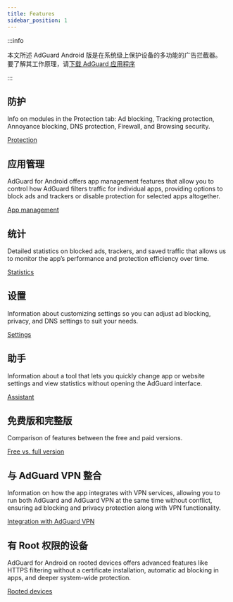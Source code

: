 ```yaml
---
title: Features
sidebar_position: 1
---
```


:::info

本文所述 AdGuard Android 版是在系统级上保护设备的多功能的广告拦截器。 要了解其工作原理，请[下载 AdGuard 应用程序](https://agrd.io/download-kb-adblock)

:::

## 防护

Info on modules in the Protection tab: Ad blocking, Tracking protection, Annoyance blocking, DNS protection, Firewall, and Browsing security.

[Protection](/adguard-for-android/features/protection/protection.md)

## 应用管理

AdGuard for Android offers app management features that allow you to control how AdGuard filters traffic for individual apps, providing options to block ads and trackers or disable protection for selected apps altogether.

[App management](/adguard-for-android/features/app-management.md)

## 统计

Detailed statistics on blocked ads, trackers, and saved traffic that allows us to monitor the app’s performance and protection efficiency over time.

[Statistics](/adguard-for-android/features/statistics.md)

## 设置

Information about customizing settings so you can adjust ad blocking, privacy, and DNS settings to suit your needs.

[Settings](/adguard-for-android/features/settings.md)

## 助手

Information about a tool that lets you quickly change app or website settings and view statistics without opening the AdGuard interface.

[Assistant](/adguard-for-android/features/assistant.md)

## 免费版和完整版

Comparison of features between the free and paid versions.

[Free vs. full version](/adguard-for-android/features/free-vs-full.mdx)

## 与 AdGuard VPN 整合

Information on how the app integrates with VPN services, allowing you to run both AdGuard and AdGuard VPN at the same time without conflict, ensuring ad blocking and privacy protection along with VPN functionality.

[Integration with AdGuard VPN](/adguard-for-android/features/integration-with-vpn.md)

## 有 Root 权限的设备

AdGuard for Android on rooted devices offers advanced features like HTTPS filtering without a certificate installation, automatic ad blocking in apps, and deeper system-wide protection.

[Rooted devices](/adguard-for-android/features/rooted.md)
